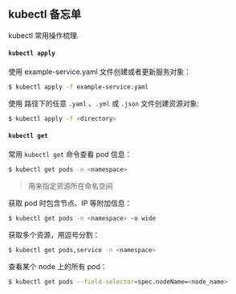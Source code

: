 ## kubectl 备忘单

kubectl 常用操作梳理.

#### `kubectl apply`

使用 example-service.yaml 文件创建或者更新服务对象：

```bash
$ kubectl apply -f example-service.yaml
```

使用 <directory> 路径下的任意 `.yaml` 、`.yml` 或  `.json`  文件创建资源对象:

```bash
$ kubectl apply -f <directory>
```

#### `kubectl get`

常用 `kubectl get` 命令查看 pod 信息：

```bash
$ kubectl get pods -n <namespace>
```

> <namespace> 用来指定资源所在命名空间

获取 pod 时包含节点、IP 等附加信息：

```bash
$ kubectl get pods -n <namespace> -o wide
```

获取多个资源，用逗号分割：

```bash
$ kubectl get pods,service -n <namespace>
```

查看某个 node 上的所有 pod：

```bash
$ kubectl get pods --field-selector=spec.nodeName=<node_name>
```

